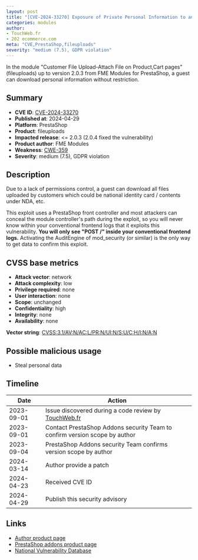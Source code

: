 ```yaml
---
layout: post
title: "[CVE-2024-33270] Exposure of Private Personal Information to an Unauthorized Actor in FME Modules - Customer File Upload-Attach File on Product,Cart pages module for PrestaShop"
categories: modules
author:
- TouchWeb.fr
- 202 ecommerce.com
meta: "CVE,PrestaShop,fileuploads"
severity: "medium (7.5), GDPR violation"
---
```


In the module "Customer File Upload-Attach File on Product,Cart pages" (fileuploads) up to version 2.0.3 from FME Modules for PrestaShop, a guest can download personal information without restriction.

## Summary

* **CVE ID**: [CVE-2024-33270](https://cve.mitre.org/cgi-bin/cvename.cgi?name=CVE-2024-33270)
* **Published at**: 2024-04-29
* **Platform**: PrestaShop
* **Product**: fileuploads
* **Impacted release**: <= 2.0.3 (2.0.4 fixed the vulnerability)
* **Product author**: FME Modules
* **Weakness**: [CWE-359](https://cwe.mitre.org/data/definitions/359.html)
* **Severity**: medium (7.5), GDPR violation

## Description

Due to a lack of permissions control, a guest can download all files uploaded by customers which could be national identity card / contents under NDA, etc.

This exploit uses a PrestaShop front controller and most attackers can conceal the module controller's path during the exploit, so you will never know within your conventional frontend logs that it exploits this vulnerability. **You will only see "POST /" inside your conventional frontend logs.** Activating the AuditEngine of mod_security (or similar) is the only way to get data to confirm this exploit.

## CVSS base metrics

* **Attack vector**: network
* **Attack complexity**: low
* **Privilege required**: none
* **User interaction**: none
* **Scope**: unchanged
* **Confidentiality**: high
* **Integrity**: none
* **Availability**: none

**Vector string**: [CVSS:3.1/AV:N/AC:L/PR:N/UI:N/S:U/C:H/I:N/A:N](https://nvd.nist.gov/vuln-metrics/cvss/v3-calculator?vector=AV:N/AC:L/PR:N/UI:N/S:U/C:H/I:N/A:N)

## Possible malicious usage

* Steal personal data

## Timeline

| Date | Action |
|--|--|
| 2023-09-01 | Issue discovered during a code review by [TouchWeb.fr](https://www.touchweb.fr) |
| 2023-09-01 | Contact PrestaShop Addons security Team to confirm version scope by author |
| 2023-09-04 | PrestaShop Addons security Team confirms version scope by author |
| 2024-03-14 | Author provide a patch |
| 2024-04-23 | Received CVE ID |
| 2024-04-29 | Publish this security advisory |


## Links

* [Author product page](https://www.fmemodules.com/en/prestashop-modules/80-file-uploads.html)
* [PrestaShop addons product page](https://addons.prestashop.com/en/additional-information-product-tab/21373-customer-file-upload-attach-file-on-productcart-pages.html)
* [National Vulnerability Database](https://nvd.nist.gov/vuln/detail/CVE-2024-33270)
